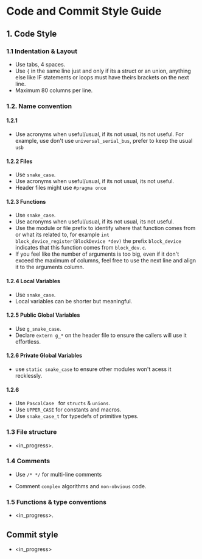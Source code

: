 # Code and Commit Style Guide

## 1. Code Style

### 1.1 Indentation & Layout
- Use tabs, 4 spaces.
- Use  `{` in the same line just and only if its a struct or an union, anything else like IF statements or loops must have theirs brackets on the next line.
- Maximum 80 columns per line.

### 1.2. Name convention
#### 1.2.1
- Use acronyms when useful/usual, if its not usual, its not useful. For example, use don't use `universal_serial_bus`, prefer to keep the usual `usb`
  
#### 1.2.2 Files
- Use `snake_case`.
- Use acronyms when useful/usual, if its not usual, its not useful.
- Header files might use `#pragma once`
  
#### 1.2.3 Functions
- Use `snake_case`.
- Use acronyms when useful/usual, if its not usual, its not useful.
- Use the module or file prefix to identify where that function comes from or what its related to, for example `int block_device_register(BlockDevice *dev)` the prefix `block_device` indicates that this function comes from `block_dev.c`.
- If you feel like the number of arguments is too big, even if it don't exceed the maximum of columns, feel free to use the next line and align it to the arguments column.

#### 1.2.4 Local Variables
- Use `snake_case`.
- Local variables can be shorter but meaningful.

#### 1.2.5 Public Global Variables
- Use `g_snake_case`.
- Declare `extern g_*` on the header file to ensure the callers will use it effortless.

#### 1.2.6 Private Global Variables
- use `static snake_case` to ensure other modules won't acess it recklessly.

#### 1.2.6
- Use `PascalCase ` for `structs` & `unions`.
- Use `UPPER_CASE` for constants and macros.
- Use `snake_case_t` for typedefs of primitive types.

### 1.3 File structure
- <in_progress>.
### 1.4 Comments
- Use `/* */` for multi-line comments

- Comment `complex` algorithms and `non-obvious` code.
### 1.5 Functions & type conventions
- <in_progress>.

## Commit style
- <in_progress>
